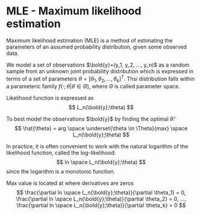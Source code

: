 # MLE - Maximum likelihood estimation

Maximum likelihood estimation (MLE) is a method of estimating the parameters of an assumed probability distribution, given some observed data.

We model a set of observations $\bold{y}=(y_1, y_2, ..., y_n)$ as a random sample from an unknown joint probability distribution which is expressed in terms of a set of parameters $\theta=[\theta_1, \theta_2, ..., \theta_k]^T$. Thsi distribution falls within a parameteric family $f(\cdot ; \theta | \theta \in \Theta)$, where $\Theta$ is called parameter space.

Likelihood function is expressed as 
$$
L_n(\bold{y};\theta)
$$

To best model the observations $\bold{y}$ by finding the optimal $\hat{\theta}$:
$$
\hat{\theta} = arg \space \underset{\theta \in \Theta}{max} \space L_n(\bold{y};\theta)
$$

In practice, it is often convenient to work with the natural logarithm of the likelihood function, called the log-likelihood:
$$
ln \space L_n(\bold{y};\theta)
$$
since the logarithm is a monotonic function. 

Max value is located at where derivatives are zeros
$$
\frac{\partial ln \space L_n(\bold{y};\theta)}{\partial \theta_1} = 0,
\frac{\partial ln \space L_n(\bold{y};\theta)}{\partial \theta_2} = 0,
...,
\frac{\partial ln \space L_n(\bold{y};\theta)}{\partial \theta_k} = 0
$$
